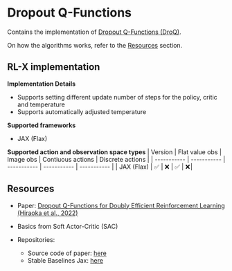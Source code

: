 # Dropout Q-Functions

Contains the implementation of [Dropout Q-Functions (DroQ)](https://arxiv.org/pdf/2110.02034).

On how the algorithms works, refer to the [Resources](#resources) section.


## RL-X implementation

**Implementation Details**
- Supports setting different update number of steps for the policy, critic and temperature
- Supports automatically adjusted temperature

**Supported frameworks**
- JAX (Flax)

**Supported action and observation space types**
| Version | Flat value obs | Image obs | Contiuous actions | Discrete actions |
| ----------- | ----------- | ----------- | ----------- | ----------- |
| JAX (Flax) | ✅ | ❌ | ✅ | ❌ |


## Resources
- Paper: [Dropout Q-Functions for Doubly Efficient Reinforcement Learning (Hiraoka et al., 2022)](https://arxiv.org/pdf/2110.02034)

- Basics from Soft Actor-Critic (SAC)

- Repositories:
    - Source code of paper: [here](https://github.com/TakuyaHiraoka/Dropout-Q-Functions-for-Doubly-Efficient-Reinforcement-Learning)
    - Stable Baselines Jax: [here](https://github.com/araffin/sbx/tree/master/sbx/droq)
